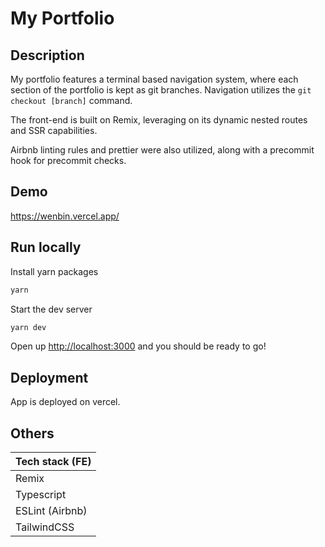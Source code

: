 # My Portfolio

## Description

My portfolio features a terminal based navigation system, where each section of the portfolio is kept as git branches. Navigation utilizes the `git checkout [branch]` command.

The front-end is built on Remix, leveraging on its dynamic nested routes and SSR capabilities.

Airbnb linting rules and prettier were also utilized, along with a precommit hook for precommit checks.

## Demo

https://wenbin.vercel.app/

## Run locally

Install yarn packages

```sh
yarn
```

Start the dev server

```sh
yarn dev
```

Open up [http://localhost:3000](http://localhost:3000) and you should be ready to go!

## Deployment

App is deployed on vercel.

## Others

| Tech stack (FE) |
| --------------- |
| Remix           |
| Typescript      |
| ESLint (Airbnb) |
| TailwindCSS     |
